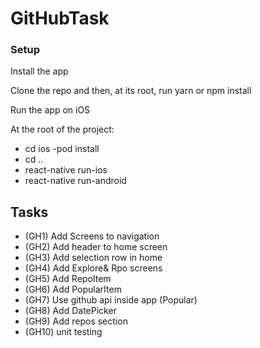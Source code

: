 # GitHubTask

### Setup

Install the app

Clone the repo and then, at its root, run yarn or npm install 

Run the app on iOS

At the root of the project:

- cd ios
-pod install
- cd ..
- react-native run-ios
- react-native run-android 



## Tasks 

- (GH1) Add Screens to navigation
- (GH2) Add header to home screen
- (GH3) Add selection row in home 
- (GH4) Add Explore& Rpo screens 
- (GH5) Add RepoItem
- (GH6) Add PopularItem 
- (GH7) Use github api inside app (Popular)
- (GH8) Add DatePicker
- (GH9) Add repos section 
- (GH10) unit testing 
